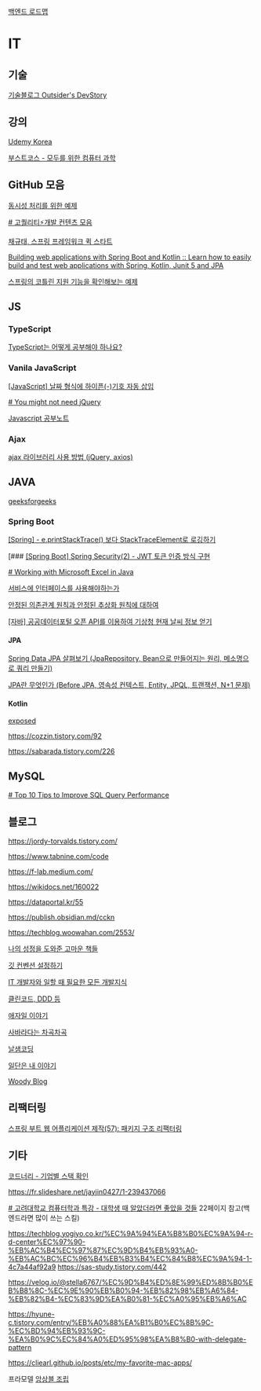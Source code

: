 [백엔드 로드맵](https://roadmap.sh/backend)

# IT
## 기술
[기술블로그 Outsider's DevStory](https://blog.outsider.ne.kr/)

## 강의 
[Udemy Korea](https://www.udemykorea.com/)

[부스트코스 - 모두를 위한 컴퓨터 과학](https://www.boostcourse.org/cs112)


## GitHub 모음
[동시성 처리를 위한 예제](https://github.com/dev-alxndr/concurrency-example)

[# 고퀄리티⚡개발 컨텐츠 모음](https://github.com/Integerous/goQuality-dev-contents)

[채규태, 스프링 프레임워크 퀵 스타트](https://github.com/kwj1270/TIL_SPRING_QUICK_START)

[Building web applications with Spring Boot and Kotlin :: Learn how to easily build and test web applications with Spring, Kotlin, Junit 5 and JPA](https://github.com/spring-guides/tut-spring-boot-kotlin)

[스프링의 코틀린 지원 기능을 확인해보는 예제](https://github.com/arawn/kotlin-support-in-spring)

## JS
### TypeScript
[TypeScript는 어떻게 공부해야 하나요?](https://yozm.wishket.com/magazine/detail/1376/)


### Vanila JavaScript
[[JavaScript] 날짜 형식에 하이픈(-)기호 자동 삽입](https://wickedmagica.tistory.com/294)

[# You might not need jQuery](https://youmightnotneedjquery.com/)

[Javascript 공부노트](https://javascript.oopy.io/)

### Ajax
[ajax 라이브러리 사용 방법 (jQuery, axios)](https://effortguy.tistory.com/38)

## JAVA
[geeksforgeeks](https://www.geeksforgeeks.org/java/?ref=shm)

### Spring Boot
[[Spring] - e.printStackTrace() 보다 StackTraceElement로 로깅하기](https://kim-jong-hyun.tistory.com/112)

[### [[Spring Boot] Spring Security(2) - JWT 토큰 인증 방식 구현](https://ch4njun.tistory.com/232)

[# Working with Microsoft Excel in Java](https://www.baeldung.com/java-microsoft-excel)

[서비스에 인터페이스를 사용해야하는가](https://blog.fupfin.com/?p=81)

[안정된 의존관계 원칙과 안정된 추상화 원칙에 대하여](https://techblog.woowahan.com/2561/)

[[자바] 공공데이터포털 오픈 API를 이용하여 기상청 현재 날씨 정보 얻기](https://blog.naver.com/birdparang/222753218885)

#### JPA
[Spring Data JPA 살펴보기 (JpaRepository, Bean으로 만들어지는 원리, 메소명으로 쿼리 만들기)](https://sjh836.tistory.com/190)

[JPA란 무엇인가 (Before JPA, 영속성 컨텍스트, Entity, JPQL, 트랜잭션, N+1 문제)](https://sjh836.tistory.com/189)

#### Kotlin
[exposed](https://cheese10yun.github.io/exposed-2/)

https://cozzin.tistory.com/92

https://sabarada.tistory.com/226

## MySQL
[# Top 10 Tips to Improve SQL Query Performance](https://medium.com/@Bigscal-Technologies/top-10-tips-to-improve-sql-query-performance-f40f25047661)


## 블로그

https://jordy-torvalds.tistory.com/

https://www.tabnine.com/code

https://f-lab.medium.com/

https://wikidocs.net/160022

https://dataportal.kr/55

https://publish.obsidian.md/cckn

https://techblog.woowahan.com/2553/

[나의 성정을 도와준 고마운 책들](https://johngrib.github.io/wiki/my-favorite-books/)

[깃 컨벤션 설정하기](https://velog.io/@shin6403/Git-git-%EC%BB%A4%EB%B0%8B-%EC%BB%A8%EB%B2%A4%EC%85%98-%EC%84%A4%EC%A0%95%ED%95%98%EA%B8%B0)

[IT 개발자와 일할 때 필요한 모든 개발지식](https://www.grabbing.me/IT-A-to-Z-By-1e1fbc981b7c4c03ac44943085ac8304)

[클린코드, DDD 등](https://leejaedoo.github.io/)

[애자일 이야기](http://agile.egloos.com/)

[사바라다는 차곡차곡](https://sabarada.tistory.com/)

[날샘코딩](https://devsh.tistory.com/)

[일단은 내 이야기](https://kdhyo98.tistory.com/)

 [Woody Blog](https://dev-woody.tistory.com/)

## 리팩터링
[스프링 부트 웹 어플리케이션 제작(57): 패키지 구조 리팩터링](https://jaime-note.tistory.com/351)

## 기타
[코드너리 - 기업별 스택 확인](https://www.codenary.co.kr/company/list)

https://fr.slideshare.net/jayjin0427/1-239437066

[# 고려대학교 컴퓨터학과 특강 - 대학생 때 알았더라면 좋았을 것들](https://www.slideshare.net/utilforever/ss-251900268) 22페이지 참고(백엔드라면 많이 쓰는 스킬)

https://techblog.yogiyo.co.kr/%EC%9A%94%EA%B8%B0%EC%9A%94-r-d-center%EC%97%90-%EB%AC%B4%EC%97%87%EC%9D%B4%EB%93%A0-%EB%AC%BC%EC%96%B4%EB%B3%B4%EC%84%B8%EC%9A%94-1-4c7a44af92a9
https://sas-study.tistory.com/442

https://velog.io/@stella6767/%EC%9D%B4%ED%8E%99%ED%8B%B0%EB%B8%8C-%EC%9E%90%EB%B0%94-%EB%82%98%EB%A6%84-%EB%82%B4-%EC%83%9D%EA%B0%81-%EC%A0%95%EB%A6%AC

https://hyune-c.tistory.com/entry/%EB%A0%88%EA%B1%B0%EC%8B%9C-%EC%BD%94%EB%93%9C-%EA%B0%9C%EC%84%A0%ED%95%98%EA%B8%B0-with-delegate-pattern

https://cliearl.github.io/posts/etc/my-favorite-mac-apps/

프라모델
[앙상블 조립](https://gashapon.jp/ensemble/build/)